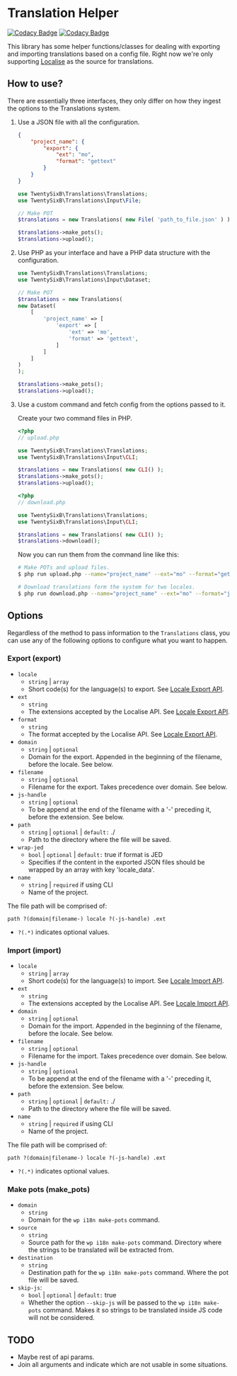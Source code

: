 # Translation Helper

[![Codacy Badge](https://app.codacy.com/project/badge/Grade/60718d18625e4201879774c318e5410f)](https://www.codacy.com/gh/26B/i18n-midoru/dashboard?utm_source=github.com&amp;utm_medium=referral&amp;utm_content=26B/i18n-midoru&amp;utm_campaign=Badge_Grade)
[![Codacy Badge](https://app.codacy.com/project/badge/Coverage/60718d18625e4201879774c318e5410f)](https://www.codacy.com/gh/26B/i18n-midoru/dashboard?utm_source=github.com&utm_medium=referral&utm_content=26B/i18n-midoru&utm_campaign=Badge_Coverage)

This library has some helper functions/classes for dealing with exporting and importing translations based on a config file. Right now we're only supporting [Localise](https://localise.biz) as the source for translations.

## How to use?

There are essentially three interfaces, they only differ on how they ingest the options to the Translations system.

1. Use a JSON file with all the configuration.

    ```json
    {
        "project_name": {
            "export": {
                "ext": "mo",
                "format": "gettext"
            }
        }
    }
    ```

    ```php
    use TwentySixB\Translations\Translations;
    use TwentySixB\Translations\Input\File;

    // Make POT 
    $translations = new Translations( new File( 'path_to_file.json' ) );

    $translations->make_pots();
    $translations->upload();
    ```

2. Use PHP as your interface and have a PHP data structure with the configuration.

    ```php
    use TwentySixB\Translations\Translations;
    use TwentySixB\Translations\Input\Dataset;

    // Make POT 
    $translations = new Translations(
    new Dataset(
        [
            'project_name' => [
                'export' => [
                    'ext' => 'mo',
                    'format' => 'gettext',
                ]
            ]
        ]
    )
    );

    $translations->make_pots();
    $translations->upload();
    ```

3. Use a custom command and fetch config from the options passed to it.

    Create your two command files in PHP.

    ```php
    <?php
    // upload.php

    use TwentySixB\Translations\Translations;
    use TwentySixB\Translations\Input\CLI;

    $translations = new Translations( new CLI() );
    $translations->make_pots();
    $translations->upload();
    ```

    ```php
    <?php
    // download.php

    use TwentySixB\Translations\Translations;
    use TwentySixB\Translations\Input\CLI;

    $translations = new Translations( new CLI() );
    $translations->download();
    ```

    Now you can run them from the command line like this:

    ```bash
    # Make POTs and upload files.
    $ php run upload.php --name="project_name" --ext="mo" --format="gettext"

    # Download translations form the system for two locales.
    $ php run download.php --name="project_name" --ext="mo" --format="jed" --locale="pt_PT" --locale="en"
    ```

## Options

Regardless of the method to pass information to the `Translations` class, you can use any of the following options to configure what you want to happen.

### Export (export)

- `locale`
  - `string` | `array`
  - Short code(s) for the language(s) to export. See [Locale Export API](https://localise.biz/api/docs/export/exportlocale).
- `ext`
  - `string`
  - The extensions accepted by the Localise API. See [Locale Export API](https://localise.biz/api/docs/export/exportlocale).
- `format`
  - `string`
  - The format accepted by the Localise API. See [Locale Export API](https://localise.biz/api/docs/export/exportlocale).
- `domain`
  - `string` | `optional`
  - Domain for the export. Appended in the beginning of the filename, before the locale. See below.
- `filename`
  - `string` | `optional`
  - Filename for the export. Takes precedence over domain. See below.
- `js-handle`
  - `string` | `optional`
  - To be append at the end of the filename with a '-' preceding it, before the extension. See below.
- `path`
  - `string` | `optional` | `default:` ./
  - Path to the directory where the file will be saved.
- `wrap-jed`
  - `bool` | `optional` | `default:` true if format is JED
  - Specifies if the content in the exported JSON files should be wrapped by an array with key 'locale_data'.
- `name`
  - `string` | `required` if using CLI
  - Name of the project.

The file path will be comprised of:

```
path ?(domain|filename-) locale ?(-js-handle) .ext
```

- `?(.*)` indicates optional values.

### Import (import)

- `locale`
  - `string` | `array`
  - Short code(s) for the language(s) to import. See [Locale Import API](https://localise.biz/api/docs/import/import).
- `ext`
  - `string`
  - The extensions accepted by the Localise API. See [Locale Import API](https://localise.biz/api/docs/import/import).
- `domain`
  - `string` | `optional`
  - Domain for the import. Appended in the beginning of the filename, before the locale. See below.
- `filename`
  - `string` | `optional`
  - Filename for the import. Takes precedence over domain. See below.
- `js-handle`
  - `string` | `optional`
  - To be append at the end of the filename with a '-' preceding it, before the extension. See below.
- `path`
  - `string` | `optional` | `default:` ./
  - Path to the directory where the file will be saved.
- `name`
  - `string` | `required` if using CLI
  - Name of the project.

The file path will be comprised of:

```
path ?(domain|filename-) locale ?(-js-handle) .ext
```

- `?(.*)` indicates optional values.

### Make pots (make_pots)

- `domain`
  - `string`
  - Domain for the `wp i18n make-pots` command.
- `source`
  - `string`
  - Source path for the `wp i18n make-pots` command. Directory where the strings to be translated will be extracted from.
- `destination`
  - `string`
  - Destination path for the `wp i18n make-pots` command. Where the pot file will be saved.
- `skip-js`:
  - `bool` | `optional` | `default:` true
  - Whether the option `--skip-js` will be passed to the `wp i18n make-pots` command. Makes it so strings to be translated inside JS code will not be considered.

## TODO

- Maybe rest of api params.
- Join all arguments and indicate which are not usable in some situations.
